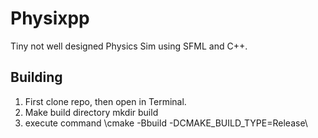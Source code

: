# Physixpp
Tiny not well designed Physics Sim using SFML and C++.
## Building
1. First clone repo, then open in Terminal. 
2. Make build directory mkdir build
3. execute command 
\cmake -Bbuild -DCMAKE_BUILD_TYPE=Release\
